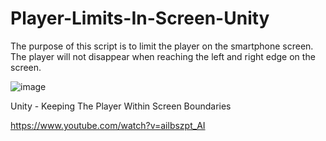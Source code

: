 # Player-Limits-In-Screen-Unity
The purpose of this script is to limit the player on the smartphone screen. The player will not disappear when reaching the left and right edge on the screen.

![image](https://user-images.githubusercontent.com/104942153/168182133-71101d6e-7c7a-4e1d-a5e0-7bec03ba859e.png)


Unity - Keeping The Player Within Screen Boundaries

https://www.youtube.com/watch?v=ailbszpt_AI
